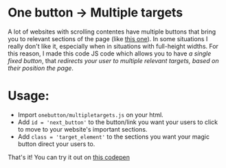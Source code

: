 # One button -> Multiple targets
A lot of websites with scrolling contentes have multiple buttons that bring you to relevant sections of the page (like [this one](https://html5up.net/landed)).
In some situations I really don't like it, especially when in situations with full-height widths. For this reason, I made this code JS code which allows you to have *a single fixed button*, that *redirects your user to multiple relevant targets, based on their position the page*.

# Usage:
* Import `onebutton/multipletargets.js` on your html.
* Add `id = 'next_button'` to the button/link you want your users to click to move to your website's important sections.
* Add `class = 'target_element'` to the sections you want your magic button direct your users to.

That's it! You can try it out on [this codepen](http://codepen.io/gianlucahmd/pen/apyXjV)